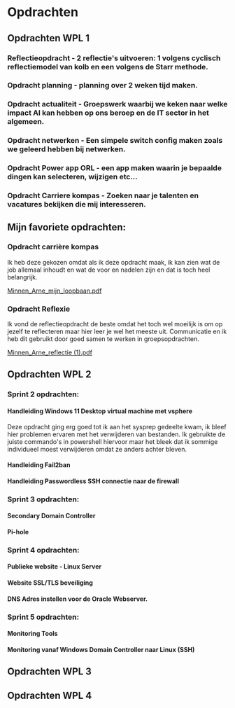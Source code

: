 # Opdrachten

## Opdrachten WPL 1


### Reflectieopdracht - 2 reflectie's uitvoeren: 1 volgens cyclisch reflectiemodel van kolb en een volgens de Starr methode.

### Opdracht planning - planning over 2 weken tijd maken. 

### Opdracht actualiteit - Groepswerk waarbij we keken naar welke impact AI kan hebben op ons beroep en de IT sector in het algemeen.

### Opdracht netwerken - Een simpele switch config maken zoals we geleerd hebben bij netwerken.

### Opdracht Power app ORL - een app maken waarin je bepaalde dingen kan selecteren, wijzigen etc...

### Opdracht Carriere kompas - Zoeken naar je talenten en vacatures bekijken die mij interesseren.


## Mijn favoriete opdrachten:

### Opdracht carrière kompas

Ik heb deze gekozen omdat als ik deze opdracht maak, ik kan zien wat de job allemaal inhoudt en wat de voor en nadelen zijn en dat is toch heel belangrijk.

[Minnen_Arne_mijn_loopbaan.pdf](https://github.com/PXL-Digital-SNE-Werkplekleren/portfolio-ArneMinnenPXL/files/13259331/Minnen_Arne_mijn_loopbaan.pdf)


### Opdracht Reflexie

Ik vond de reflectieopdracht de beste omdat het toch wel moeilijk is om op jezelf te reflecteren maar hier leer je wel het meeste uit.
Communicatie en ik heb dit gebruikt door goed samen te werken in groepsopdrachten.

[Minnen_Arne_reflectie (1).pdf](https://github.com/PXL-Digital-SNE-Werkplekleren/portfolio-ArneMinnenPXL/files/13259332/Minnen_Arne_reflectie.1.pdf)



## Opdrachten WPL 2

### Sprint 2 opdrachten:

#### Handleiding Windows 11 Desktop virtual machine met vsphere

Deze opdracht ging erg goed tot ik aan het sysprep gedeelte kwam, ik bleef hier problemen ervaren met het verwijderen van bestanden. Ik gebruikte de juiste commando's in powershell hiervoor maar het bleek dat ik sommige individueel moest verwijderen omdat ze anders achter bleven.

#### Handleiding Fail2ban

#### Handleiding Passwordless SSH connectie naar de firewall


### Sprint 3 opdrachten:

#### Secondary Domain Controller

#### Pi-hole

### Sprint 4 opdrachten:

#### Publieke website - Linux Server

#### Website SSL/TLS beveiliging

#### DNS Adres instellen voor de Oracle Webserver.

### Sprint 5 opdrachten:

#### Monitoring Tools

#### Monitoring vanaf Windows Domain Controller naar Linux (SSH)




## Opdrachten WPL 3


## Opdrachten WPL 4
